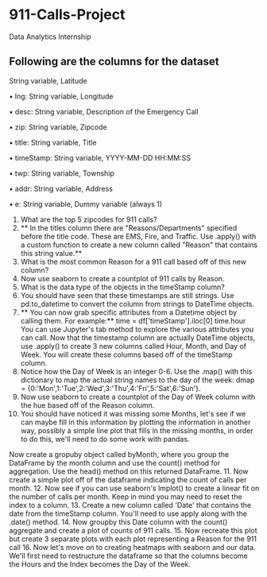 # 911-Calls-Project
Data Analytics Internship

## Following are the columns for the dataset

String variable, Latitude

• lng: String variable, Longitude

• desc: String variable, Description of the Emergency Call

• zip: String variable, Zipcode

• title: String variable, Title

• timeStamp: String variable, YYYY-MM-DD HH:MM:SS

• twp: String variable, Township

• addr: String variable, Address

• e: String variable, Dummy variable (always 1)

1. What are the top 5 zipcodes for 911 calls?
2. ** In the titles column there are "Reasons/Departments" specified before the title code. These are EMS, Fire, and Traffic. Use .apply() with a custom function to    create a new column called "Reason" that contains this string value.**
3. What is the most common Reason for a 911 call based off of this new column?
4. Now use seaborn to create a countplot of 911 calls by Reason.
5. What is the data type of the objects in the timeStamp column?
6. You should have seen that these timestamps are still strings. Use pd.to_datetime to convert the column from strings to DateTime objects.
7. ** You can now grab specific attributes from a Datetime object by calling them. For example:** time = df['timeStamp'].iloc[0] time.hour
   You can use Jupyter's tab method to explore the various attributes you can call. Now that the timestamp column are actually DateTime objects, use .apply() to        create 3 new columns called Hour, Month, and Day of Week. You will create these columns based off of the timeStamp column.
8. Notice how the Day of Week is an integer 0-6. Use the .map() with this dictionary to map the actual string names to the day of the week:
   dmap = {0:'Mon',1:'Tue',2:'Wed',3:'Thu',4:'Fri',5:'Sat',6:'Sun'}.  
9. Now use seaborn to create a countplot of the Day of Week column with the hue based off of the Reason column.
10. You should have noticed it was missing some Months, let's see if we can maybe fill in this information by plotting the information in another way, possibly a    simple line plot that fills in the missing months, in order to do this, we'll need to do some work with pandas.

  Now create a gropuby object called byMonth, where you group the DataFrame by the month column and use the count() method for aggregation. Use the head() method   on this returned DataFrame.
11. Now create a simple plot off of the dataframe indicating the count of calls per month.
12. Now see if you can use seaborn's lmplot() to create a linear fit on the number of calls per month. Keep in mind you may need to reset the index to a column.
13. Create a new column called 'Date' that contains the date from the timeStamp column. You'll need to use apply along with the .date() method.
14. Now groupby this Date column with the count() aggregate and create a plot of counts of 911 calls.
15. Now recreate this plot but create 3 separate plots with each plot representing a Reason for the 911 call
16. Now let's move on to creating heatmaps with seaborn and our data. We'll first need to restructure the dataframe so that the columns become the Hours and the Index becomes the Day of the Week.

